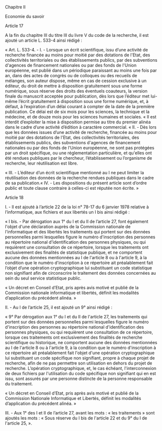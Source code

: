 Chapitre II

Economie du savoir

Article 17

A la fin du chapitre III du titre III du livre V du code de la recherche, il est ajouté un article L. 533-4 ainsi rédigé :

« Art. L. 533-4. - I. - Lorsque un écrit scientifique, issu d’une activité de recherche financée au moins pour moitié par des dotations de l'Etat, des collectivités territoriales ou des établissements publics, par des subventions d'agences de financement nationales ou par des fonds de l'Union européenne, est publié dans un périodique paraissant au moins une fois par an, dans des actes de congrès ou de colloques ou des recueils de mélanges, son auteur dispose, même en cas de cession exclusive à un éditeur, du droit de mettre à disposition gratuitement sous une forme numérique, sous réserve des droits des éventuels coauteurs, la version finale du manuscrit acceptée pour publication, dès lors que l’éditeur met lui-même l’écrit gratuitement à disposition sous une forme numérique, et, à défaut, à l’expiration d’un délai courant à compter de la date de la première publication. Ce délai est de six mois pour les sciences, la technique et la médecine, et de douze mois pour les sciences humaines et sociales. « Il est interdit d’exploiter la mise à disposition permise au titre du premier alinéa dans le cadre d’une activité d’édition à caractère commercial. « II. - Dès lors que les données issues d’une activité de recherche, financée au moins pour moitié par des dotations de l'Etat, des collectivités territoriales, des établissements publics, des subventions d'agences de financement nationales ou par des fonds de l'Union européenne, ne sont pas protégées par un droit spécifique, ou une réglementation particulière, et qu'elles ont été rendues publiques par le chercheur, l’établissement ou l’organisme de recherche, leur réutilisation est libre.

« III. - L’éditeur d’un écrit scientifique mentionné au I ne peut limiter la réutilisation des données de la recherche rendues publiques dans le cadre de sa publication.« IV. - Les dispositions du présent article sont d’ordre public et toute clause contraire à celles-ci est réputée non écrite. »

Article 18

I. - Il est ajouté à l’article 22 de la loi n° 78-17 du 6 janvier 1978 relative à l’informatique, aux fichiers et aux libertés un I bis ainsi rédigé :

« I bis. - Par dérogation aux 1° du I et du II de l’article 27, font également l'objet d'une déclaration auprès de la Commission nationale de l'informatique et des libertés les traitements qui portent sur des données personnelles parmi lesquelles figure le numéro d'inscription des personnes au répertoire national d'identification des personnes physiques, ou qui requièrent une consultation de ce répertoire, lorsque les traitements ont exclusivement des finalités de statistique publique, et ne comportent aucune des données mentionnées au I de l'article 8 ou à l'article 9, à la condition que le numéro d'inscription à ce répertoire ait préalablement fait l’objet d’une opération cryptographique lui substituant un code statistique non signifiant afin de circonscrire le traitement des données concernées au sein du seul service statistique public.

« Un décret en Conseil d’Etat, pris après avis motivé et publié de la Commission nationale informatique et libertés, définit les modalités d’application du précédent alinéa. »

II. - Au I de l’article 25, il est ajouté un 9° ainsi rédigé :

« 9° Par dérogation aux 1° du I et du II de l'article 27, les traitements qui portent sur des données personnelles parmi lesquelles figure le numéro d'inscription des personnes au répertoire national d'identification des personnes physiques, ou qui requièrent une consultation de ce répertoire, lorsque ces traitements ont exclusivement des finalités de recherche scientifique ou historique, ne comportent aucune des données mentionnées au I de l'article 8 ou à l'article 9, à la condition que le numéro d'inscription à ce répertoire ait préalablement fait l'objet d'une opération cryptographique lui substituant un code spécifique non signifiant, propre à chaque projet de recherche, afin de ne pas permettre son utilisation en dehors du projet de recherche. L’opération cryptographique, et, le cas échéant, l'interconnexion de deux fichiers par l'utilisation du code spécifique non signifiant qui en est issu, sont assurés par une personne distincte de la personne responsable du traitement.

« Un décret en Conseil d’Etat, pris après avis motivé et publié de la Commission Nationale Informatique et Libertés, définit les modalités d’application du précédent alinéa. »

III. - Aux 1° des I et II de l’article 27, avant les mots : « les traitements » sont ajoutés les mots : « Sous réserve du I bis de l'article 22 et du 9° du I de l'article 25, ».
